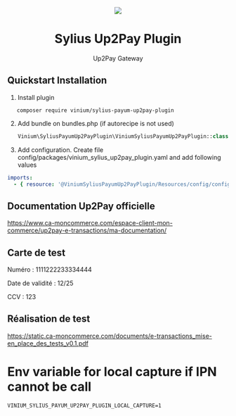 <p align="center">
    <a href="https://sylius.com" target="_blank">
        <img src="https://demo.sylius.com/assets/shop/img/logo.png" />
    </a>
</p>

<h1 align="center">Sylius Up2Pay Plugin</h1>

<p align="center">Up2Pay Gateway</p>


## Quickstart Installation

1. Install plugin
```
   composer require vinium/sylius-payum-up2pay-plugin
```

2. Add bundle on bundles.php (if autorecipe is not used)

    ```php
    Vinium\SyliusPayumUp2PayPlugin\ViniumSyliusPayumUp2PayPlugin::class => ['all' => true],
    ```
3. Add configuration. Create file config/packages/vinium_sylius_up2pay_plugin.yaml and add following values

```yaml
imports:
  - { resource: '@ViniumSyliusPayumUp2PayPlugin/Resources/config/config.yaml' }
 ```

## Documentation Up2Pay officielle

https://www.ca-moncommerce.com/espace-client-mon-commerce/up2pay-e-transactions/ma-documentation/

## Carte de test

Numéro : 1111222233334444

Date de validité : 12/25

CCV : 123

## Réalisation de test

https://static.ca-moncommerce.com/documents/e-transactions_mise-en_place_des_tests_v0.1.pdf

# Env variable for local capture if IPN cannot be call

```
VINIUM_SYLIUS_PAYUM_UP2PAY_PLUGIN_LOCAL_CAPTURE=1
```
